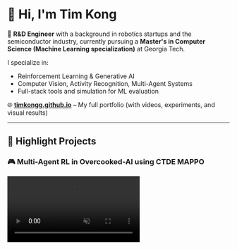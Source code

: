 # 👋 Hi, I'm Tim Kong

🔬 **R&D Engineer** with a background in robotics startups and the semiconductor industry, currently pursuing a **Master's in Computer Science (Machine Learning specialization)** at Georgia Tech.

I specialize in:
- Reinforcement Learning & Generative AI
- Computer Vision, Activity Recognition, Multi-Agent Systems
- Full-stack tools and simulation for ML evaluation

🌐 **[timkongg.github.io](https://timkongg.github.io/)** – My full portfolio (with videos, experiments, and visual results)

---

## 🧠 Highlight Projects

### 🎮 Multi-Agent RL in Overcooked-AI using CTDE MAPPO

<video autoplay loop muted playsinline src='https://github.com/user-attachments/assets/31927998-3be1-40a0-bed3-50c253c63de2'>

- Trained agents using **MAPPO with Centralized Training and Decentralized Execution (CTDE)**.
- Designed reward shaping on subgoals and advantage sharing to foster collaboration.
- Achieved **7–11 soups per episode** with emergent asymmetric behaviors across agents.

---


### 🚀 Lunar Lander Continuous Control with SAC

![Lunar Lander Video](https://github.com/user-attachments/assets/7b15533f-aa55-4df7-a03b-5efda48dac72)

- Applied **Soft Actor-Critic** to solve LunarLanderContinuous-v3 in Gym.
- Conducted hyperparameter sweeps on entropy, learning rate, and target update rate.
- Observed learning phases: crash → hover → stable landings (> 200 reward).

---

### 🧱 MeshQuest: Benchmarking and Fine-Tuning Generative 3D Models

![MeshQuest](https://timkongg.github.io/images/meshquest.png)

- Benchmarked **Hunyuan3D, OpenLRM, One-2-3-45, Pixel2Mesh** on 16 stylized low-poly assets.
- Fine-tuned **OpenLRM** on 734 asset dataset with **DINOv2**, **triplane NeRF**, and **TV regularization**.
- Performed **human perceptual survey** and geometric analysis (CD/HD) to quantify improvements.

---

## 📫 Contact

📧 [hkong43@gatech.edu](mailto:hkong43@gatech.edu)  
🌐 [Portfolio](https://timkongg.github.io)  
📍 Vancouver, BC  
💼 [LinkedIn](https://www.linkedin.com/in/timkongcae)  
💻 [GitHub](https://github.com/timkongg)

---

> “Building scalable, research-grade systems at the intersection of ML, simulation, and real-time graphics.”

